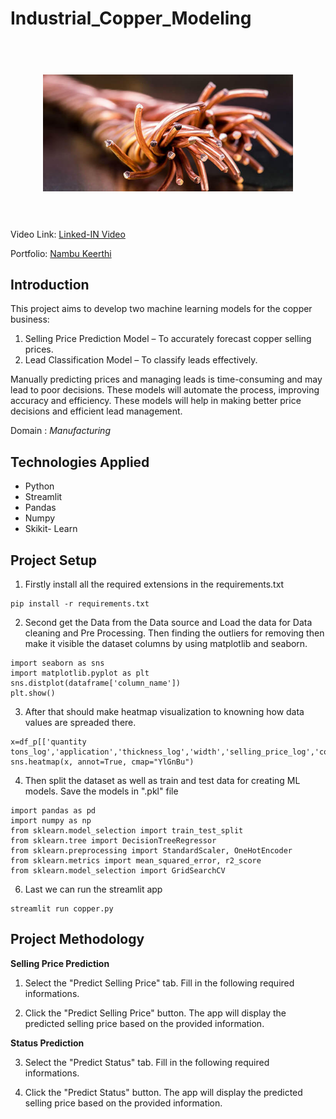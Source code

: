 
<h1> Industrial_Copper_Modeling </h1>


<h1 align="center">
  <br>
  <a href=""><img src="data/copper-wire-1.jpg" alt="Industrial Copper Modeling" width="400"></a>
  <br>
 
  <br>
</h1>


<p align="center">
  <a href="#Introduction"></a> 
  <a href="#Technologies Applied"></a>  
</p>

Video Link: [Linked-IN Video](https://www.linkedin.com/posts/keerthi-r-9b8839283_project-name-industrial-copper-model-project-activity-7296603762872262657-9mjq?utm_source=share&utm_medium=member_desktop&rcm=ACoAAEUARVwBltI0ri4ApeK7YzcbHxGViaHfWEM)

Portfolio: [Nambu Keerthi](https://portfolio-b5zieg8xn5nhwau5b4bhp8.streamlit.app/)

## Introduction 
This project aims to develop two machine learning models for the copper business:

1. Selling Price Prediction Model – To accurately forecast copper selling prices.
2. Lead Classification Model – To classify leads effectively.

Manually predicting prices and managing leads is time-consuming and may lead to poor decisions. These models will automate the process, improving accuracy and efficiency. These models will help in making better price decisions and efficient lead management. 

Domain : *Manufacturing*

## Technologies Applied
* Python
* Streamlit 
* Pandas 
* Numpy
* Skikit- Learn


## Project Setup
1. Firstly install all the required extensions in the requirements.txt
```
pip install -r requirements.txt
```

2. Second get the Data from the Data source and Load the data for Data cleaning and Pre Processing. Then finding the outliers for removing then make it visible the dataset columns by using matplotlib and seaborn.
```
import seaborn as sns
import matplotlib.pyplot as plt
sns.distplot(dataframe['column_name'])
plt.show()
```

3. After that should make heatmap visualization to knowning how data values are spreaded there. 
```
x=df_p[['quantity tons_log','application','thickness_log','width','selling_price_log','country','customer','product_ref']].corr()
sns.heatmap(x, annot=True, cmap="YlGnBu")

```
4. Then split the dataset as well as  train and test data for creating ML models. Save the models in ".pkl" file 
```
import pandas as pd
import numpy as np
from sklearn.model_selection import train_test_split
from sklearn.tree import DecisionTreeRegressor
from sklearn.preprocessing import StandardScaler, OneHotEncoder
from sklearn.metrics import mean_squared_error, r2_score
from sklearn.model_selection import GridSearchCV

```
  

6. Last we can run the streamlit app
```
streamlit run copper.py
```

   
## Project Methodology

**Selling Price Prediction**

1. Select the "Predict Selling Price" tab. Fill in the following required informations.

2. Click the "Predict Selling Price" button. The app will display the predicted selling price based on the provided information.

**Status Prediction**

3. Select the "Predict Status" tab. Fill in the following required informations.


4. Click the "Predict Status" button. The app will display the predicted selling price based on the provided information.
